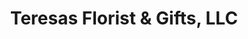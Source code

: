 ---
title: "Teresas Florist & Gifts, LLC"
url: /cambridge/teresas-florist-and-gifts-llc/
shop: florist
---